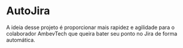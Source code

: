 # AutoJira
A ideia desse projeto é proporcionar mais rapidez e agilidade para o colaborador AmbevTech que queira bater seu ponto no Jira de forma automática.
